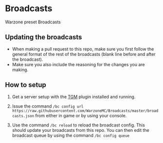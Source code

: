 # Broadcasts
Warzone preset Broadcasts

## Updating the broadcasts

- When making a pull request to this repo, make sure you first follow the general format of the rest of the broadcasts (blank line before and after the broadcast).
- Make sure you also include the reasoning for the changes you are making. 

## How to setup

1. Get a server setup with the [TGM](https://jenkins.bennydoesstuff.me/job/TGM/) plugin installed and running.

2. Issue the command ``/bc config url https://raw.githubusercontent.com/WarzoneMC/Broadcasts/master/broadcasts.json`` from either in game or by using your console.

3. Use the command ``/bc reload`` to reload the broadcast config. This should update your broadcasts from this repo. You can then edit the broadcast queue by using the command ``/bc config queue``
